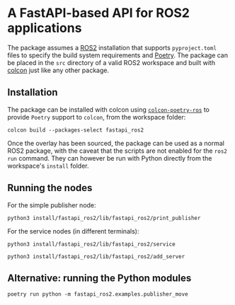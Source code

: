 # A FastAPI-based API for ROS2 applications
The package assumes a [ROS2](https://docs.ros.org/en/iron/index.html) installation
that supports `pyproject.toml` files to specify the build system requirements
and [Poetry](https://python-poetry.org/). The package can be placed in the `src`
directory of a valid ROS2 workspace and built with
[colcon](https://colcon.readthedocs.io/en/released/index.html#) just like any
other package.

## Installation

The package can be installed with colcon using
[`colcon-poetry-ros`](https://github.com/UrbanMachine/colcon-poetry-ros) to provide
`Poetry` support to `colcon`, from the workspace folder:

```
colcon build --packages-select fastapi_ros2
```

Once the overlay has been sourced, the package can be used as a normal ROS2 package,
with the caveat that the scripts are not enabled for the `ros2 run` command.
They can however be run with Python directly from the workspace's `install` folder.

## Running the nodes

For the simple publisher node:
```
python3 install/fastapi_ros2/lib/fastapi_ros2/print_publisher
```

For the service nodes (in different terminals):
```
python3 install/fastapi_ros2/lib/fastapi_ros2/service
```

```
python3 install/fastapi_ros2/lib/fastapi_ros2/add_server
```

## Alternative: running the Python modules

```
poetry run python -m fastapi_ros2.examples.publisher_move
```
